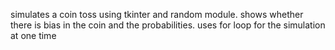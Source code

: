 simulates a coin toss using tkinter and random module. shows whether there is bias in the coin and the probabilities. uses for loop for the simulation at one time
